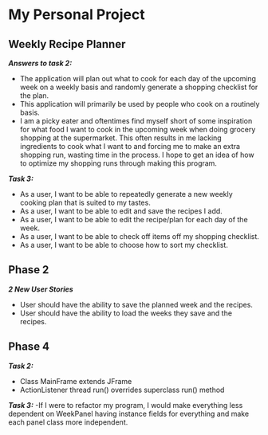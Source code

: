 # My Personal Project

## Weekly Recipe Planner

***Answers to task 2:***
- The application will plan out what to cook for each day of the upcoming week on a weekly basis
and randomly generate a shopping checklist for the plan.
- This application will primarily be used by people who cook on a routinely basis.
- I am a picky eater and oftentimes find myself short of some inspiration for what food I want to cook in the upcoming week when
doing grocery shopping at the supermarket. This often results in me lacking ingredients to cook what I want to
and forcing me to make an extra shopping run, wasting time in the process. I hope to get an idea of how to optimize 
my shopping runs through making this program.

***Task 3:***
- As a user, I want to be able to repeatedly generate a new weekly cooking plan that is suited to my tastes.
- As a user, I want to be able to edit and save the recipes I add.
- As a user, I want to be able to edit the recipe/plan for each day of the week.
- As a user, I want to be able to check off items off my shopping checklist.
- As a user, I want to be able to choose how to sort my checklist.

## Phase 2

***2 New User Stories***

- User should have the ability to save the planned week and the recipes.
- User should have the ability to load the weeks they save and the recipes.


## Phase 4

***Task 2:***
- Class MainFrame extends JFrame
- ActionListener thread run() overrides superclass run() method

***Task 3:***
-If I were to refactor my program, I would make everything less dependent on WeekPanel having
instance fields for everything and make each panel class more independent.